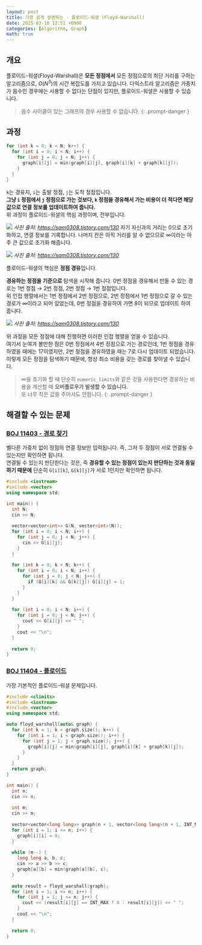 ```yaml
---
layout: post
title: 가장 쉽게 설명하는 - 플로이드-워셜 (Floyd-Warshall)
date: 2025-03-10 12:51 +0900
categories: [Algorithm, Graph]
math: true
---
```


## 개요

플로이드-워셜(Floyd-Warshall)은 **모든 정점에서** 모든 정점으로의 최단 거리를 구하는 알고리즘으로, $O(N^3)$의 시간 복잡도를 가지고 있습니다.
다익스트라 알고리즘은 가중치가 음수인 경우에는 사용할 수 없다는 단점이 있지만, 플로이드-워셜은 사용할 수 있습니다.

> 음수 사이클이 있는 그래프의 경우 사용할 수 없습니다.
{: .prompt-danger }

## 과정

```cpp
for (int k = 0; k < N; k++) {
  for (int i = 0; i < N; i++) {
    for (int j = 0; j < N; j++) {
      graph[i][j] = min(graph[i][j], graph[i][k] + graph[k][j]);
    }
  }
}
```
`k`는 경유지, `i`는 출발 정점, `j`는 도착 정점입니다.  
**그냥 `i` 정점에서 `j` 정점으로 가는 것보다, `k` 정점을 경유해서 가는 비용이 더 적다면 해당 값으로 연결 정보를 업데이트하여 줍니다.**  
위 과정이 플로이드-워셜의 핵심 과정이며, 전부입니다.

![](https://img1.daumcdn.net/thumb/R1280x0/?scode=mtistory2&fname=https%3A%2F%2Fblog.kakaocdn.net%2Fdn%2FbsEp9X%2FbtsJMiO5KHt%2FKA8nqaK3meCKRdJnDM0MfK%2Fimg.png)
_사진 출처: <https://sam0308.tistory.com/130>_
자기 자신과의 거리는 0으로 초기화하고, 연결 정보를 기록합니다. 나머지 칸은 아직 거리를 알 수 없으므로 ∞이라는 아주 큰 값으로 초기화 해줍니다.

![](https://img1.daumcdn.net/thumb/R1280x0/?scode=mtistory2&fname=https%3A%2F%2Fblog.kakaocdn.net%2Fdn%2FnuRnK%2FbtsJMrrJl1K%2F8NhuX4XMKIvms103tiLDpk%2Fimg.png)
_사진 출처: <https://sam0308.tistory.com/130>_

플로이드-워셜의 핵심은 **정점 경유**입니다.

**경유하는 정점을 기준으로** 탐색을 시작해 줍니다. 0번 정점을 경유해서 만들 수 있는 경로는 1번 정점 → 2번 정점, 2번 정점 → 1번 정점입니다.  
위 인접 행렬에서는 1번 정점에서 2번 정점으로, 2번 정점에서 1번 정점으로 갈 수 있는 경로가 ∞이라고 되어 있었는데, 0번 정점을 경유하여 가면 8이 되므로 업데이트 하여 줍니다.

![](https://img1.daumcdn.net/thumb/R1280x0/?scode=mtistory2&fname=https%3A%2F%2Fblog.kakaocdn.net%2Fdn%2FbJ9vuF%2FbtsJLy6tVtC%2Fp8hXQI9IcU7ThNK102angK%2Fimg.png)
_사진 출처: <https://sam0308.tistory.com/130>_

위 과정을 모든 정점에 대해 진행하면 이러한 인접 행렬을 얻을 수 있습니다.  
여기서 눈여겨 볼만한 점은 0번 정점에서 4번 정점으로 가는 경로인데, 1번 정점을 경유하였을 때에는 17이였지만, 2번 정점을 경유하였을 때는 7로 다시 업데이트 되었습니다.  
이렇게 모든 정점을 탐색하기 때문에, 항상 최소 비용을 갖는 경로를 찾아낼 수 있습니다.

> ∞을 초기화 할 때 단순히 `numeric_limits`와 같은 것을 사용한다면 경유하는 비용을 계산할 때 **오버플로우가 발생할 수 있습니다.**  
> 또 너무 작은 값을 주어서도 안됩니다.
{: .prompt-danger }

## 해결할 수 있는 문제

### [BOJ 11403 - 경로 찾기](<https://www.acmicpc.net/problem/11403>)

별다른 가중치 없이 정점의 연결 정보만 입력됩니다. 즉, 그저 두 정점이 서로 연결될 수 있는지만 확인하면 됩니다.  
연결될 수 있는지 판단한다는 것은, 즉 **경유할 수 있는 정점이 있는지 판단하는 것과 동일하기 때문에** 단순히 `G[i][k]`, `G[k][j]`가 서로 1인지만 확인하면 됩니다.

```cpp
#include <iostream>
#include <vector>
using namespace std;

int main() {
  int N;
  cin >> N;
  
  vector<vector<int>> G(N, vector<int>(N));
  for (int i = 0; i < N; i++) {
    for (int j = 0; j < N; j++) {
      cin >> G[i][j];
    }
  }
  
  for (int k = 0; k < N; k++) {
    for (int i = 0; i < N; i++) {
      for (int j = 0; j < N; j++) {
        if (G[i][k] && G[k][j]) G[i][j] = 1;
      }
    }
  }
  
  for (int i = 0; i < N; i++) {
    for (int j = 0; j < N; j++) {
      cout << G[i][j] << " ";
    }
    cout << "\n";
  }
  
  return 0;
}
```

### [BOJ 11404 - 플로이드](<https://www.acmicpc.net/problem/11404>)

가장 기본적인 플로이드-워셜 문제입니다.

```cpp
#include <climits>
#include <iostream>
#include <vector>
using namespace std;

auto floyd_warshall(auto& graph) {
  for (int k = 1; k < graph.size(); k++) {
    for (int i = 1; i < graph.size(); i++) {
      for (int j = 1; j < graph.size(); j++) {
        graph[i][j] = min(graph[i][j], graph[i][k] + graph[k][j]);
      }
    }
  }
  return graph;
}

int main() {
  int n;
  cin >> n;
  
  int m;
  cin >> m;
  
  vector<vector<long long>> graph(n + 1, vector<long long>(n + 1, INT_MAX));
  for (int i = 1; i <= n; i++) {
    graph[i][i] = 0;
  }
  
  while (m--) {
    long long a, b, c;
    cin >> a >> b >> c;
    graph[a][b] = min(graph[a][b], c);
  }
  
  auto result = floyd_warshall(graph);
  for (int i = 1; i <= n; i++) {
    for (int j = 1; j <= n; j++) {
      cout << (result[i][j] == INT_MAX ? 0 : result[i][j]) << " ";
    }
    cout << "\n";
  }
  
  return 0;
}
```
